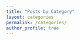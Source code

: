 ```yaml
---
title: "Posts by Category"
layout: categories
permalink: /categories/
author_profile: true
---
```






